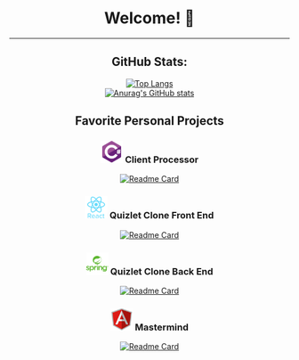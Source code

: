 <!--
**smaggio123/smaggio123** is a ✨ _special_ ✨ repository because its `README.md` (this file) appears on your GitHub profile.

Here are some ideas to get you started:

- 🔭 I’m currently working on ...
- 🌱 I’m currently learning ...
- 👯 I’m looking to collaborate on ...
- 🤔 I’m looking for help with ...
- 💬 Ask me about ...
- 📫 How to reach me: ...
- 😄 Pronouns: ...
- ⚡ Fun fact: ...
-->
<div align="center">
<h1>Welcome! 👋</h1>
<hr/>
<h2>GitHub Stats:</h2>

[![Top Langs](https://github-readme-stats-sigma-five.vercel.app/api/top-langs/?username=smaggio123&layout=compact&theme=vision-friendly-dark&hide=css)](https://github.com/anuraghazra/github-readme-stats)
<br/>
[![Anurag's GitHub stats](https://github-readme-stats-five-sigma.vercel.app/api?username=smaggio123&count_private=false&theme=radical)](https://github.com/smaggio123/github-readme-stats)
<br/>
<!--[![GitHub Streak](http://github-readme-streak-stats.herokuapp.com?user=smaggio123&theme=dark&background=000000)](https://git.io/streak-stats)-->

<h2>Favorite Personal Projects</h2>
  
  <!--Client Processor-->
  <h3><img src="https://github.com/devicons/devicon/blob/master/icons/csharp/csharp-original.svg" title="CSharp"  alt="CSharp" width="40" height="40"/>&nbsp;Client Processor</h3>

  [![Readme Card](https://github-readme-stats-five-sigma.vercel.app/api/pin/?username=smaggio123&repo=Client-Processor)](https://github.com/smaggio123/Client-Processor.git)

  <!--Quizlet Clone Front End-->
  <h3><img src="https://github.com/devicons/devicon/blob/master/icons/react/react-original-wordmark.svg" title="React"  alt="React" width="40" height="40"/>&nbsp;Quizlet Clone Front End</h3>

  [![Readme Card](https://github-readme-stats-five-sigma.vercel.app/api/pin/?username=smaggio123&repo=Front-End-Flashcard-App)](https://github.com/smaggio123/Front-End-Flashcard-App)

  <!--Quizlet Clone Back End-->
  <h3><img src="https://github.com/devicons/devicon/blob/master/icons/spring/spring-original-wordmark.svg" title="Spring"  alt="Spring" width="40" height="40"/>&nbsp;Quizlet Clone Back End</h3>

  [![Readme Card](https://github-readme-stats-five-sigma.vercel.app/api/pin/?username=smaggio123&repo=Full-Stack-Flashcard-App)](https://github.com/smaggio123/Full-Stack-Flashcard-App)

  <!--Mastermind-->
<h3><img src="https://github.com/devicons/devicon/blob/master/icons/angularjs/angularjs-original.svg" title="Angular"  alt="Angular" width="40" height="40"/>&nbsp;Mastermind</h3>

[![Readme Card](https://github-readme-stats-five-sigma.vercel.app/api/pin/?username=smaggio123&repo=Mastermind-Angular)](https://github.com/smaggio123/Mastermind-Angular)


  <!--TKinterNotepadGUI
<h3><img src="https://github.com/devicons/devicon/blob/master/icons/python/python-original-wordmark.svg" title="Python"  alt="Python" width="40" height="40"/>&nbsp;TKinterNotepadGUI</h3>

[![Readme Card](https://github-readme-stats-five-sigma.vercel.app/api/pin/?username=smaggio123&repo=tkinterNotepadGUIwithWebscrapingDefinitions)](https://github.com/smaggio123/tkinterNotepadGUIwithWebscrapingDefinitions)
  -->

  <!--Network Info To XML
  <h3><img src="https://github.com/devicons/devicon/blob/master/icons/java/java-original-wordmark.svg" title="Java" alt="Java" width="40" height="40"/>&nbsp;Network Info To XML</h3>

  [![Readme Card](https://github-readme-stats-five-sigma.vercel.app/api/pin/?username=smaggio123&repo=Network-Info-To-XML)](https://github.com/smaggio123/Network-Info-To-XML)
  -->



  <!--
<div align="left">
<p>References to Replicate Readme</p>
<ul>
<li><a href="https://github.com/anuraghazra/github-readme-stats" target="_blank">GitHub for Stat Cards</a></li>
<li><a href="https://towardsdatascience.com/build-a-stunning-readme-for-your-github-profile-9b80434fe5d7" target="_blank">Pointed me to GitHub Link</a></li>
<li><a href="https://www.sitepoint.com/github-profile-readme/" target="_blank">Language/Framework Icons</a></li>
</ul>
</div>
-->
</div>
